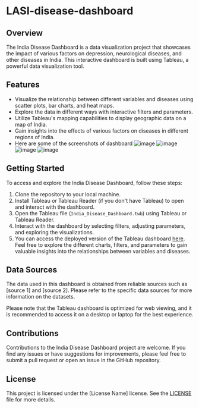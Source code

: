 # LASI-disease-dashboard


## Overview
The India Disease Dashboard is a data visualization project that showcases the impact of various factors on depression, neurological diseases, and other diseases in India. This interactive dashboard is built using Tableau, a powerful data visualization tool.

## Features
- Visualize the relationship between different variables and diseases using scatter plots, bar charts, and heat maps.
- Explore the data in different ways with interactive filters and parameters.
- Utilize Tableau's mapping capabilities to display geographic data on a map of India.
- Gain insights into the effects of various factors on diseases in different regions of India.
- Here are some of the screenshots of dashboard
![image](https://github.com/joelmaguluri/LASI-disease-dashboard/assets/29436770/50207360-888e-48fd-90d6-f60986f935f4)
![image](https://github.com/joelmaguluri/LASI-disease-dashboard/assets/29436770/59d28cb4-e444-4a58-857a-02eb006d949d)
![image](https://github.com/joelmaguluri/LASI-disease-dashboard/assets/29436770/0fd6d59d-9098-4a68-a944-9fd52f0f9f94)
![image](https://github.com/joelmaguluri/LASI-disease-dashboard/assets/29436770/212798c2-c9a8-4d09-934e-1ee397b8f462)


## Getting Started
To access and explore the India Disease Dashboard, follow these steps:
1. Clone the repository to your local machine.
2. Install Tableau or Tableau Reader (if you don't have Tableau) to open and interact with the dashboard.
3. Open the Tableau file (`India_Disease_Dashboard.twb`) using Tableau or Tableau Reader.
4. Interact with the dashboard by selecting filters, adjusting parameters, and exploring the visualizations.
5. You can access the deployed version of the Tableau dashboard [here](https://public.tableau.com/app/profile/gottipalli.anudeep/viz/598_project_dash1/finaldashboard?publish=yes). Feel free to explore the different charts, filters, and parameters to gain valuable insights into the relationships between variables and diseases.


## Data Sources
The data used in this dashboard is obtained from reliable sources such as [source 1] and [source 2]. Please refer to the specific data sources for more information on the datasets.

Please note that the Tableau dashboard is optimized for web viewing, and it is recommended to access it on a desktop or laptop for the best experience.

## Contributions
Contributions to the India Disease Dashboard project are welcome. If you find any issues or have suggestions for improvements, please feel free to submit a pull request or open an issue in the GitHub repository.

## License
This project is licensed under the [License Name] license. See the [LICENSE](LICENSE) file for more details.



